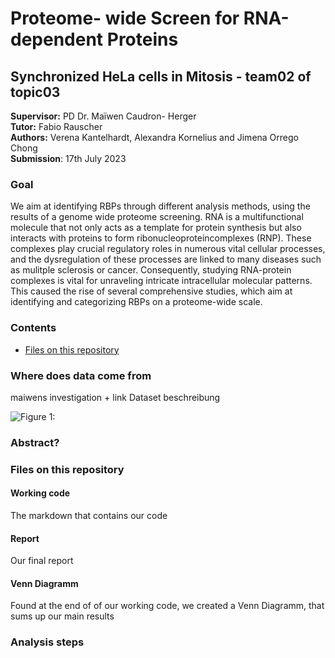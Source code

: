 # Proteome- wide Screen for RNA-dependent Proteins
## Synchronized HeLa cells in Mitosis - team02 of topic03 
**Supervisor:** PD Dr. Maïwen Caudron- Herger \
**Tutor:** Fabio Rauscher \
**Authors:** Verena Kantelhardt, Alexandra Kornelius and Jimena Orrego Chong \
**Submission**: 17th July 2023

### Goal
We aim at identifying RBPs through different analysis methods, using the results of a genome wide proteome screening. RNA is a multifunctional molecule that not only acts as a template for protein synthesis but also interacts with proteins to form ribonucleoproteincomplexes (RNP). These complexes play crucial regulatory roles in numerous vital cellular processes, and the dysregulation of these processes are linked to many diseases such as mulitple sclerosis or cancer. Consequently, studying RNA-protein complexes is vital for unraveling intricate intracellular molecular patterns. This caused the rise of several comprehensive studies, which aim at identifying and categorizing RBPs on a proteome-wide scale.

### Contents 
- [Files on this repository](#Files-on-this-repository)

### Where does data come from 
maiwens investigation + link
Dataset beschreibung

![**Figure 1:**]([http://url/to/img.png](https://github.com/datascience-mobi-2023/topic03_team02/blob/main/RBPs.jpg))

### Abstract?

### Files on this repository

  #### Working code
The markdown that contains our code
  #### Report
Our final report
  #### Venn Diagramm
Found at the end of of our working code, we created a Venn Diagramm, that sums up our main results

### Analysis steps

